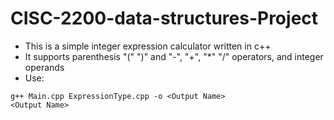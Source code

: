 # CISC-2200-data-structures-Project
* This is a simple integer expression calculator written in c++
* It supports parenthesis "(" ")" and "-", "+", "*" "/" operators, and integer operands
* Use: 
```
g++ Main.cpp ExpressionType.cpp -o <Output Name>
<Output Name>
```


